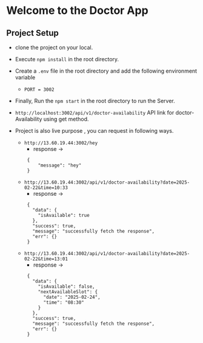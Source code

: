 # Welcome to the Doctor App

## Project Setup
- clone the project on your local.
- Execute `npm install` in the root directory.
- Create a `.env` file in the root directory and add the following environment variable
    - `PORT = 3002`

- Finally, Run the `npm start` in the root directory to run the Server.

- `http://localhost:3002/api/v1/doctor-availability` API link for doctor-Availability using get method.

- Project is also live purpose , you can request in following ways.
    - `http://13.60.19.44:3002/hey`
        - response ->
       ```
        {
            "message": "hey"
        }
       ```
    - `http://13.60.19.44:3002/api/v1/doctor-availability?date=2025-02-22&time=10:33`
        - response ->
       ```
        {
          "data": {
            "isAvailable": true
          },
          "success": true,
          "message": "successfully fetch the response",
          "err": {}
        }
       ```
    - `http://13.60.19.44:3002/api/v1/doctor-availability?date=2025-02-22&time=13:01`
        - response ->
       ```
        {
          "data": {
            "isAvailable": false,
            "nextAvailableSlot": {
              "date": "2025-02-24",
              "time": "08:30"
            }
          },
          "success": true,
          "message": "successfully fetch the response",
          "err": {}
        }
       ```
